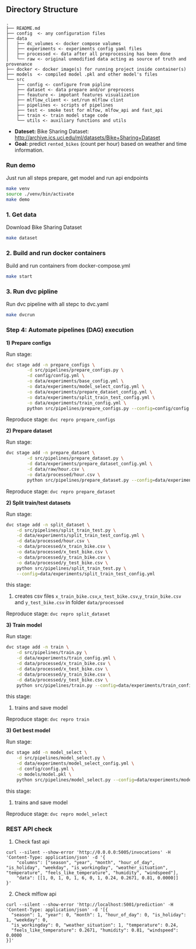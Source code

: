 
Directory Structure
--------------------

    .
    ├── README.md
    ├── config  <- any configuration files
    ├── data
    │   ├── dc_volumes <- docker compose valumes
    │   ├── experiments <- experiments config yaml files
    │   ├── processed <- data after all preprocessing has been done
    │   └── raw <- original unmodified data acting as source of truth and provenance
    ├── docker <- docker image(s) for running project inside container(s)
    ├── models  <- compiled model .pkl and other model's files
    └── src
        ├── config <- configure from pipline
        ├── dataset <- data prepare and/or preprocess
        ├── feauture <- impotant features visualization 
        ├── mlflow_client <- set/run mlflow clint 
        ├── pipelines <- scripts of pipelines
        ├── test <- smoke test for mlfow, mlfow_api and fast_api
        ├── train <- train model stage code
        └── utils <- auxiliary functions and utils

- **Dateset:** Bike Sharing Dataset: http://archive.ics.uci.edu/ml/datasets/Bike+Sharing+Dataset
- **Goal:** predict `rented_bikes` (count per hour) based on weather and time information.


### Run demo

Just run all steps prepare, get model and run api endpoints 

```bash
make venv
source ./venv/bin/activate
make demo
```

### 1. Get data

Download Bike Sharing Dataset

```bash
make dataset
```

### 2. Build and run docker containers 

Build and run containers from docker-compose.yml

```bash
make start
```

### 3. Run dvc pipline

Run dvc pipeline with all stepc to dvc.yaml

```bash
make dvcrun
```     

### Step 4: Automate pipelines (DAG) execution

__1) Prepare configs__

Run stage:
```bash
dvc stage add -n prepare_configs \
        -d src/pipelines/prepare_configs.py \
        -d config/config.yml \
        -o data/experiments/base_config.yml \
        -o data/experiments/model_select_config.yml \
        -o data/experiments/prepare_dataset_config.yml \
        -o data/experiments/split_train_test_config.yml \
        -o data/experiments/train_config.yml \
        python src/pipelines/prepare_configs.py --config=config/config.yml
```

Reproduce stage: `dvc repro prepare_configs`



__2) Prepare dataset__

Run stage:
```bash
dvc stage add -n prepare_dataset \
        -d src/pipelines/prepare_dataset.py \
        -d data/experiments/prepare_dataset_config.yml \
        -d data/raw/hour.csv \
        -o data/processed/hour.csv \
        python src/pipelines/prepare_dataset.py --config=data/experiments/prepare_dataset_config.yml
```

Reproduce stage: `dvc repro prepare_dataset`


__2) Split train/test datasets__

Run stage:

```bash
dvc stage add -n split_dataset \
    -d src/pipelines/split_train_test.py \
    -d data/experiments/split_train_test_config.yml \
    -d data/processed/hour.csv \
    -o data/processed/x_train_bike.csv \
    -o data/processed/x_test_bike.csv \
    -o data/processed/y_train_bike.csv \
    -o data/processed/y_test_bike.csv \
    python src/pipelines/split_train_test.py \
    --config=data/experiments/split_train_test_config.yml
```

this stage:

1) creates csv files `x_train_bike.csv`,`x_test_bike.csv`,`y_train_bike.csv` and `y_test_bike.csv`
in folder `data/processed` 

Reproduce stage: `dvc repro split_dataset`

__3) Train model__ 

Run stage:
```bash
dvc stage add -n train \
    -d src/pipelines/train.py \
    -d data/experiments/train_config.yml \
    -d data/processed/x_train_bike.csv \
    -d data/processed/x_test_bike.csv \
    -d data/processed/y_train_bike.csv \
    -d data/processed/y_test_bike.csv \
    python src/pipelines/train.py --config=data/experiments/train_config.yml --base_config=config/config.yml
```

this stage:

1) trains and save model 

Reproduce stage: `dvc repro train`

__3) Get best model__ 

Run stage:
```bash
dvc stage add -n model_select \
    -d src/pipelines/model_select.py \
    -d data/experiments/model_select_config.yml \
    -d config/config.yml \
    -o models/model.pkl \
    python src/pipelines/model_select.py --config=data/experiments/model_select_config.yml --base_config=config/config.yml
```

this stage:

1) trains and save model 

Reproduce stage: `dvc repro model_select`


### REST API check

1) Check fast api

```shell
curl --silent --show-error 'http://0.0.0.0:5005/invocations' -H 'Content-Type: application/json' -d '{
    "columns": ["season", "year", "month", "hour_of_day", "is_holiday", "weekday", "is_workingday", "weather_situation", "temperature", "feels_like_temperature", "humidity", "windspeed"],
    "data": [[1, 0, 1, 0, 1, 6, 0, 1, 0.24, 0.2671, 0.81, 0.0000]]
}'
```

2) Check mlflow api 

```shell
curl --silent --show-error 'http://localhost:5001/prediction' -H 'Content-Type: application/json' -d '[{
  "season": 1, "year": 0, "month": 1, "hour_of_day": 0, "is_holiday": 1, "weekday": 0,
  "is_workingday": 0, "weather_situation": 1, "temperature": 0.24,
  "feels_like_temperature": 0.2671, "humidity": 0.81, "windspeed": 0.0000
}]'
```
